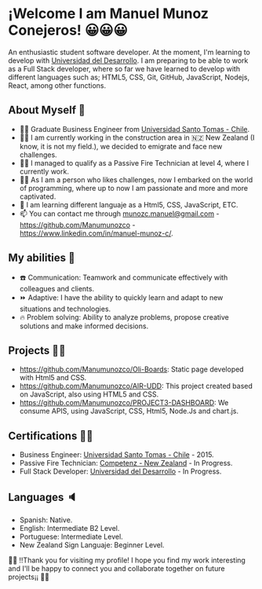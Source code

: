 # ¡Welcome I am Manuel Munoz Conejeros! 😀😀😀

An enthusiastic student software developer. At the moment, I'm learning to develop with [Universidad del Desarrollo](https://github.com/UDDBootcamp). I am preparing to be able to work as a Full Stack developer, where so far we have learned to develop with different languages such as; HTML5, CSS, Git, GitHub, JavaScript, Nodejs, React, among other functions.

## About Myself 💪

- 👨‍🎓 Graduate Business Engineer from [Universidad Santo Tomas - Chile](https://www.santotomas.cl/).
- 👷‍♂️ I am currently working in the construction area in 🇳🇿 New Zealand (I know, it is not my field.), we decided to emigrate and face new challenges.
- 👨‍🎓 I managed to qualify as a Passive Fire Technician at level 4, where I currently work.
- 👨‍🎓 As I am a person who likes challenges, now I embarked on the world of programming, where up to now I am passionate and more and more captivated.
- 🌱 I am learning different languaje as a Html5, CSS, JavaScript, ETC.
- 📫 You can contact me through munozc.manuel@gmail.com - https://github.com/Manumunozco - https://www.linkedin.com/in/manuel-munoz-c/.

## My abilities 🧠

- ☎️ Communication: Teamwork and communicate effectively with colleagues and clients.
- ⏩ Adaptive: I have the ability to quickly learn and adapt to new situations and technologies.
- 🔥 Problem solving: Ability to analyze problems, propose creative solutions and make informed decisions.

## Projects 👨‍💼

- https://github.com/Manumunozco/Oli-Boards: Static page developed with Html5 and CSS.
- https://github.com/Manumunozco/AIR-UDD: This project created based on JavaScript, also using HTML5 and CSS.
- https://github.com/Manumunozco/PROJECT3-DASHBOARD: We consume APIS, using JavaScript, CSS, Html5, Node.Js and chart.js.


## Certifications 🧑‍🎓

- Business Engineer: [Universidad Santo Tomas - Chile](https://www.santotomas.cl/) - 2015.
- Passive Fire Technician: [Competenz - New Zealand](https://www.competenz.org.nz/) - In Progress.
- Full Stack Developer: [Universidad del Desarrollo](https://github.com/UDDBootcamp) - In Progress.


## Languages 🔈

- Spanish: Native.
- English: Intermediate B2 Level.
- Portuguese: Intermediate Level.
- New Zealand Sign Languaje: Beginner Level.

🥳🥳 !!Thank you for visiting my profile! I hope you find my work interesting and I'll be happy to connect you and collaborate together on future projects¡¡ 🥳🥳

